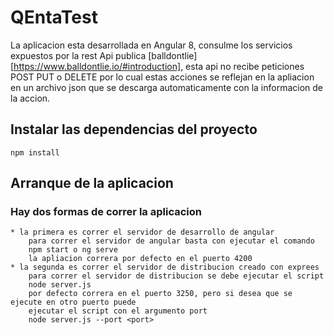 # QEntaTest

La aplicacion esta desarrollada en Angular 8, consulme los servicios expuestos por la rest Api publica 
[balldontlie][https://www.balldontlie.io/#introduction], esta api no recibe peticiones POST PUT o DELETE 
por lo cual estas acciones se reflejan en la apliacion en un archivo json que se descarga automaticamente 
con la informacion de la accion. 

## Instalar las dependencias del proyecto 
```
npm install
```

## Arranque de la aplicacion 

### Hay dos formas de correr la aplicacion

    * la primera es correr el servidor de desarrollo de angular
        para correr el servidor de angular basta con ejecutar el comando 
        npm start o ng serve
        la apliacion correra por defecto en el puerto 4200
    * la segunda es correr el servidor de distribucion creado con exprees 
        para correr el servidor de distribucion se debe ejecutar el script
        node server.js
        por defecto correra en el puerto 3250, pero si desea que se ejecute en otro puerto puede 
        ejecutar el script con el argumento port 
        node server.js --port <port>




